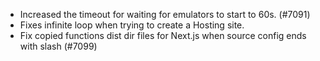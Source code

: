 - Increased the timeout for waiting for emulators to start to 60s. (#7091)
- Fixes infinite loop when trying to create a Hosting site.
- Fix copied functions dist dir files for Next.js when source config ends with slash (#7099)

